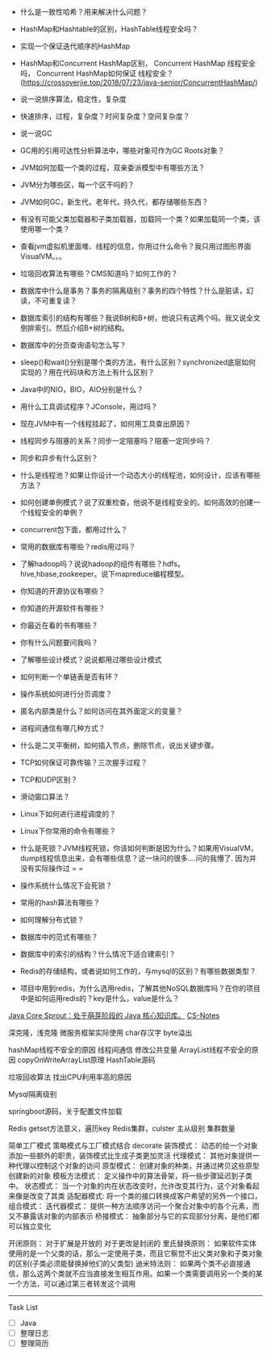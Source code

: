 - 什么是一致性哈希？用来解决什么问题？

- HashMap和Hashtable的区别，HashTable线程安全吗？ 
- 实现一个保证迭代顺序的HashMap
- HashMap和Concurrent HashMap区别， Concurrent HashMap 线程安全吗， Concurrent HashMap如何保证 线程安全？
  (https://crossoverjie.top/2018/07/23/java-senior/ConcurrentHashMap/)

- 说一说排序算法，稳定性，复杂度
- 快速排序，过程，复杂度？时间复杂度？空间复杂度？

- 说一说GC
- GC用的引用可达性分析算法中，哪些对象可作为GC Roots对象？

- JVM如何加载一个类的过程，双亲委派模型中有哪些方法？
- JVM分为哪些区，每一个区干吗的？
- JVM如何GC，新生代，老年代，持久代，都存储哪些东西？
- 有没有可能父类加载器和子类加载器，加载同一个类？如果加载同一个类，该使用哪一个类？
- 查看jvm虚拟机里面堆、线程的信息，你用过什么命令？我只用过图形界面VisualVM。。。
- 垃圾回收算法有哪些？CMS知道吗？如何工作的？
- 数据库中什么是事务？事务的隔离级别？事务的四个特性？什么是脏读，幻读，不可重复读？
- 数据库索引的结构有哪些？我说B树和B+树，他说只有这两个吗。我又说全文倒排索引。然后介绍B+树的结构。
- 数据库中的分页查询语句怎么写？


- sleep()和wait()分别是哪个类的方法，有什么区别？synchronized底层如何实现的？用在代码块和方法上有什么区别？

- Java中的NIO，BIO，AIO分别是什么？
- 用什么工具调试程序？JConsole，用过吗？
- 现在JVM中有一个线程挂起了，如何用工具查出原因？
- 线程同步与阻塞的关系？同步一定阻塞吗？阻塞一定同步吗？
- 同步和异步有什么区别？
- 什么是线程池？如果让你设计一个动态大小的线程池，如何设计，应该有哪些方法？
- 如何创建单例模式？说了双重检查，他说不是线程安全的。如何高效的创建一个线程安全的单例？
- concurrent包下面，都用过什么？
- 常用的数据库有哪些？redis用过吗？
- 了解hadoop吗？说说hadoop的组件有哪些？hdfs，hive,hbase,zookeeper。说下mapreduce编程模型。
- 你知道的开源协议有哪些？
- 你知道的开源软件有哪些？
- 你最近在看的书有哪些？
- 你有什么问题要问我吗？
- 了解哪些设计模式？说说都用过哪些设计模式
- 如何判断一个单链表是否有环？
- 操作系统如何进行分页调度？
- 匿名内部类是什么？如何访问在其外面定义的变量？

- 进程间通信有哪几种方式？

- 什么是二叉平衡树，如何插入节点，删除节点，说出关键步骤。

- TCP如何保证可靠传输？三次握手过程？
- TCP和UDP区别？

- 滑动窗口算法？

- Linux下如何进行进程调度的？
- Linux下你常用的命令有哪些？
- 什么是死锁？JVM线程死锁，你该如何判断是因为什么？如果用VisualVM，dump线程信息出来，会有哪些信息？这一块问的很多....问的我懵了. 因为并没有实际操作过 = =
- 操作系统什么情况下会死锁？
- 常用的hash算法有哪些？

- 如何理解分布式锁？

- 数据库中的范式有哪些？
- 数据库中的索引的结构？什么情况下适合建索引？

- Redis的存储结构，或者说如何工作的，与mysql的区别？有哪些数据类型？
- 项目中用到redis，为什么选用redis，了解其他NoSQL数据库吗？在你的项目中是如何运用redis的？key是什么，value是什么？

[Java Core Sprout：处于萌芽阶段的 Java 核心知识库。](https://github.com/crossoverJie/JCSprout)
[CS-Notes](https://github.com/CyC2018/CS-Notes)



深克隆，浅克隆
微服务框架实际使用
char存汉字
byte溢出

hashMap线程不安全的原因
线程间通信 修改公共变量
ArrayList线程不安全的原因 copyOnWriteArrayList原理
HashTable源码

垃圾回收算法
找出CPU利用率高的原因

Mysql隔离级别

springboot源码，关于配置文件加载

Redis
getset方法意义，遍历key
Redis集群，culster 主从级别
集群数量


简单工厂模式
策略模式与工厂模式结合
decorate
装饰模式： 动态的给一个对象添加一些额外的职责，装饰模式比生成子类更加灵活
代理模式： 其他对象提供一种代理以控制这个对象的访问
原型模式： 创建对象的种类，并通过拷贝这些原型创建新的对象
模板方法模式： 定义操作中的算法骨架，将一些步骤延迟到子类中。
状态模式： 当一个对象的内在状态改变时，允许改变其行为，这个对象看起来像是改变了其类
适配器模式: 将一个类的接口转换成客户希望的另外一个接口，
组合模式： 
迭代器模式： 提供一种方法顺序访问一个聚合对象中的各个元素，而又不暴露该对象的内部表示
桥接模式： 抽象部分与它的实现部分分离，是他们都可以独立变化

开闭原则： 对于扩展是开放的 对于更改是封闭的
里氏替换原则： 如果软件实体使用的是一个父类的话，那么一定使用子类，而且它察觉不出父类对象和子类对象的区别(子类必须能替换掉他们的父类型)
迪米特法则： 如果两个类不必直接通信，那么这两个类就不应当直接发生相互作用。如果一个类需要调用另一个类的某一个方法，可以通过第三者转发这个调用



--------------------------------
Task List
- [ ] Java
- [ ] 整理日志
- [ ] 整理简历 